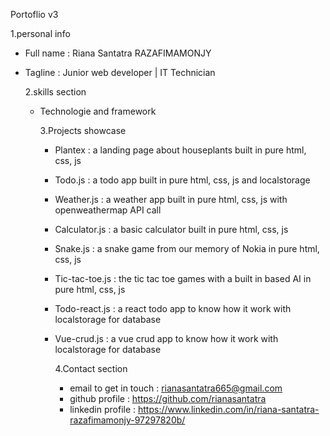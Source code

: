 Portoflio v3

1.personal info

- Full name : Riana Santatra RAZAFIMAMONJY
- Tagline : Junior web developer | IT Technician

  2.skills section

  - Technologie and framework

    3.Projects showcase

    - Plantex : a landing page about houseplants built in pure html, css, js
    - Todo.js : a todo app built in pure html, css, js and localstorage
    - Weather.js : a weather app built in pure html, css, js with openweathermap API call
    - Calculator.js : a basic calculator built in pure html, css, js
    - Snake.js : a snake game from our memory of Nokia in pure html, css, js
    - Tic-tac-toe.js : the tic tac toe games with a built in based AI in pure html, css, js
    - Todo-react.js : a react todo app to know how it work with localstorage for database
    - Vue-crud.js : a vue crud app to know how it work with localstorage for database

      4.Contact section

      - email to get in touch : rianasantatra665@gmail.com
      - github profile : https://github.com/rianasantatra
      - linkedin profile : https://www.linkedin.com/in/riana-santatra-razafimamonjy-97297820b/

